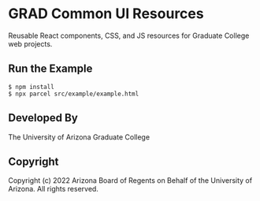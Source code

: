 # GRAD Common UI Resources

Reusable React components, CSS, and JS resources for Graduate College web projects.

## Run the Example

```
$ npm install
$ npx parcel src/example/example.html
```

## Developed By

The University of Arizona Graduate College

## Copyright

Copyright (c) 2022 Arizona Board of Regents on Behalf of the University of Arizona.
All rights reserved.
